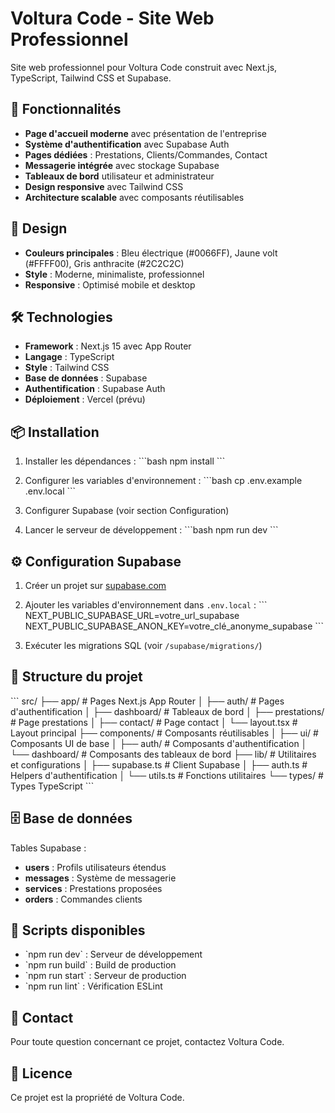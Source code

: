 # Voltura Code - Site Web Professionnel

Site web professionnel pour Voltura Code construit avec Next.js, TypeScript, Tailwind CSS et Supabase.

## 🚀 Fonctionnalités

- **Page d'accueil moderne** avec présentation de l'entreprise
- **Système d'authentification** avec Supabase Auth  
- **Pages dédiées** : Prestations, Clients/Commandes, Contact
- **Messagerie intégrée** avec stockage Supabase
- **Tableaux de bord** utilisateur et administrateur
- **Design responsive** avec Tailwind CSS
- **Architecture scalable** avec composants réutilisables

## 🎨 Design

- **Couleurs principales** : Bleu électrique (#0066FF), Jaune volt (#FFFF00), Gris anthracite (#2C2C2C)
- **Style** : Moderne, minimaliste, professionnel
- **Responsive** : Optimisé mobile et desktop

## 🛠️ Technologies

- **Framework** : Next.js 15 avec App Router
- **Langage** : TypeScript
- **Style** : Tailwind CSS
- **Base de données** : Supabase
- **Authentification** : Supabase Auth
- **Déploiement** : Vercel (prévu)

## 📦 Installation

1. Installer les dépendances :
\`\`\`bash
npm install
\`\`\`

2. Configurer les variables d'environnement :
\`\`\`bash
cp .env.example .env.local
\`\`\`

3. Configurer Supabase (voir section Configuration)

4. Lancer le serveur de développement :
\`\`\`bash
npm run dev
\`\`\`

## ⚙️ Configuration Supabase

1. Créer un projet sur [supabase.com](https://supabase.com)
2. Ajouter les variables d'environnement dans `.env.local` :
\`\`\`
NEXT_PUBLIC_SUPABASE_URL=votre_url_supabase
NEXT_PUBLIC_SUPABASE_ANON_KEY=votre_clé_anonyme_supabase
\`\`\`

3. Exécuter les migrations SQL (voir `/supabase/migrations/`)

## 📁 Structure du projet

\`\`\`
src/
├── app/                    # Pages Next.js App Router
│   ├── auth/              # Pages d'authentification
│   ├── dashboard/         # Tableaux de bord
│   ├── prestations/       # Page prestations
│   ├── contact/           # Page contact
│   └── layout.tsx         # Layout principal
├── components/            # Composants réutilisables
│   ├── ui/               # Composants UI de base
│   ├── auth/             # Composants d'authentification
│   └── dashboard/        # Composants des tableaux de bord
├── lib/                  # Utilitaires et configurations
│   ├── supabase.ts      # Client Supabase
│   ├── auth.ts          # Helpers d'authentification
│   └── utils.ts         # Fonctions utilitaires
└── types/               # Types TypeScript
\`\`\`

## 🗄️ Base de données

Tables Supabase :
- **users** : Profils utilisateurs étendus
- **messages** : Système de messagerie
- **services** : Prestations proposées
- **orders** : Commandes clients

## 🚀 Scripts disponibles

- \`npm run dev\` : Serveur de développement
- \`npm run build\` : Build de production
- \`npm run start\` : Serveur de production
- \`npm run lint\` : Vérification ESLint

## 📧 Contact

Pour toute question concernant ce projet, contactez Voltura Code.

## 📄 Licence

Ce projet est la propriété de Voltura Code.